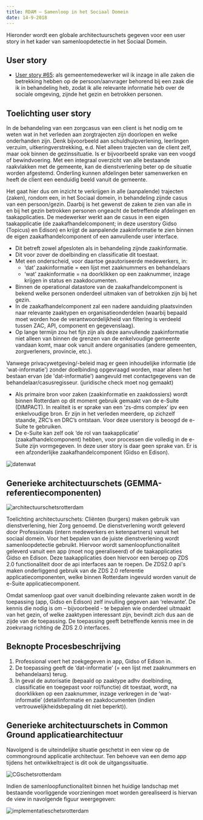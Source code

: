 ```yaml
---
title: RDAM – Samenloop in het Sociaal Domein
date: 14-9-2018
---
```


Hieronder wordt een globale architectuurschets gegeven voor een user story in het kader van samenloopdetectie in het Sociaal Domein.

## User story
* [User story #65](https://github.com/VNG-Realisatie/gemma-zaken/issues/65): als gemeentemedewerker wil ik inzage in alle zaken die betrekking hebben op de persoon/aanvrager behorend bij een zaak die ik in behandeling heb, zodat ik alle relevante informatie heb over de sociale omgeving, zijnde het gezin en betrokken personen.

## Toelichting user story

In de behandeling van een zorgcasus van een client is het nodig om te weten wat in het verleden aan zorgtrajecten zijn doorlopen en welke onderhanden zijn. Denk bijvoorbeeld aan schuldhulpverlening, leerlingen verzuim, uitkeringverstrekking, e.d. Niet alleen trajecten van de client zelf, maar ook binnen de gezinssituatie. Is er bijvoorbeeld sprake van een voogd of bewindvoering. Met een integraal overzicht van alle bestaande raakvlakken met de gemeente, kan de dienstverlening beter op de situatie worden afgestemd. Onderling kunnen afdelingen beter samenwerken en heeft de client een eenduidig beeld vanuit de gemeente.

Het gaat hier dus om inzicht te verkrijgen in alle (aanpalende) trajecten (zaken), rondom een, in het Sociaal domein, in behandeling zijnde casus van een persoon/gezin. Daarbij is het gewenst de zaken te zien van alle in en bij het gezin betrokken personen ongeacht de betreffende afdelingen en taakapplicaties. De medewerker werkt aan de casus in een eigen taakapplicatie (de zaakafhandelcomponent; in deze userstory Gidso (Topicus) en Edison) en krijgt de aanpalende zaakinformatie te zien binnen de eigen zaakafhandelcomponent of een aanvullende user interface.

* Dit betreft zowel afgesloten als in behandeling zijnde zaakinformatie.
* Dit voor zover de doelbinding en classificatie dit toestaat.
* Met een onderscheid, voor daartoe geautoriseerde medewerkers, in:
    * ‘dat’ zaakinformatie = een lijst met zaaknummers en behandelaars
    * ‘wat’ zaakinformatie = na doorklikken op een zaaknummer, inzage krijgen in status en zaakdocumenten.
* Binnen de operational datastore van de zaakafhandelcomponent is bekend welke personen onderdeel uitmaken van of betrokken zijn bij het gezin.
* In de zaakafhandelcomponent zal een nadere aanduiding plaatsvinden naar relevante zaaktypen en organisatieonderdelen (waarbij bepaald moet worden hoe de verantwoordelijkheid van filtering is verdeeld tussen ZAC, API, component en gegevenslaag).
* Op lange termijn zou het fijn zijn als deze aanvullende zaakinformatie niet alleen van binnen de grenzen van de enkelvoudige gemeente vandaan komt, maar ook vanuit andere organisaties (andere gemeenten, zorgverleners, provincie, etc.).

Vanwege privacywetgeving/-beleid mag er geen inhoudelijke informatie (de 'wat-informatie') zonder doelbinding opgevraagd worden, maar alleen het bestaan ervan (de 'dat-informatie') aangevuld met contactgegevens van de behandelaar/casusregisseur. (juridische check moet nog gemaakt)

* Als primaire bron voor zaken (zaakinformatie en zaakdossiers) wordt binnen Rotterdam op dit moment gebruik gemaakt van de e-Suite (DIMPACT). In realiteit is er sprake van een ‘zs-dms complex’ ipv een enkelvoudige bron. Er zijn in het verleden meerdere, op zichzelf staande, ZRC’s en DRC’s ontstaan. Voor deze userstory is beoogd de e-Suite te gebruiken.
* De e-Suite kan zelf ook ‘de rol van taakapplicatie’ (zaakafhandelcomponent) hebben, voor processen die volledig in de e-Suite zijn vormgegeven. In deze user story is daar geen sprake van. Er is een afzonderlijke zaakafhandelcomponent (Gidso en Edison).

![datenwat](./bestanden/rotterdam/datenwat.png?raw=true)

## Generieke architectuurschets (GEMMA-referentiecomponenten)

![architectuurschetsrotterdam](./bestanden/rotterdam/US65-arch-1.png?raw=true)

Toelichting architectuurschets: Cliënten (burgers) maken gebruik van dienstverlening, hier Zorg genoemd. De dienstverlening wordt geleverd door Professionals (intern medewerkers en ketenpartners) vanuit het sociaal domein. Voor het bepalen van de juiste dienstverlening wordt samenloopdetectie gebruikt. Hiervoor wordt samenloopfunctionaliteit geleverd vanuit een app (moet nog geeraliseerd) of de taakapplicaties Gidso en Edison. Deze taakapplicaties doen hiervoor een beroep op ZDS 2.0 functionaliteit door de api interfaces aan te roepen. De ZDS2.0 api's maken onderliggend gebruik van de ZDS 2.0 referentie applicatiecomponenten, welke binnen Rotterdam ingevuld worden vanuit de e-Suite applicatiecomponent.

Omdat samenloop gaat over vanuit doelbinding relevante zaken wordt in de toepassing (app, Gidso en Edison) zelf invulling gegeven aan ‘relevante’. De kennis die nodig is om – bijvoorbeeld - te bepalen wie onderdeel uitmaakt van het gezin, of welke zaaktypen interessant zijn, bevindt zich dus aan de zijde van de toepassing. De toepassing geeft betreffende kennis mee in de zoekvraag richting de ZDS 2.0 interfaces.

## Beknopte Procesbeschrijving

1.	Professional voert het zoekgegeven in app, Gidso of Edison in.
2.	De toepassing geeft de ‘dat-informatie’ (= een lijst met zaaknummers en behandelaars) terug.
3.	In geval de autorisatie (bepaald op zaaktype adhv doelbinding, classificatie en toegepast voor rol/functie) dit toestaat, wordt, na doorklikken op een zaaknummer, inzage verkregen in de ‘wat-informatie’ (detailinformatie en zaakdocumenten (indien vertrouwelijkheidsbepaling dit niet beperkt)).

## Generieke architectuurschets in Common Ground applicatiearchitectuur

Navolgend is de uiteindelijke situatie geschetst in een view
op de commonground applicatie architectuur. Ten behoeve van een demo app
tijdens het ontwikkeltraject is dit ook de uitgangssituatie.

![CGschetsrotterdam](./bestanden/rotterdam/US65-arch-3.png?raw=true)

Indien de samenloopfunctionaliteit binnen het huidige
landschap met bestaande voorliggende voorzieningen moet worden gerealiseerd is hiervan
de view in navolgende figuur weergegeven:

![implementatieschetsrotterdam](./bestanden/rotterdam/US65-arch-2.png?raw=true)
